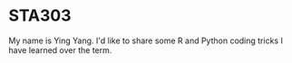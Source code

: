 # STA303

My name is Ying Yang. I'd like to share some R and Python coding tricks I have learned over the term.